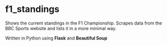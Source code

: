 # f1_standings
Shows the current standings in the F1 Championship. 
Scrapes data from the BBC Sports website and lists it in a more minimal way. 

Written in Python using **Flask** and **Beautiful Soup**
